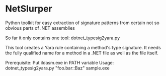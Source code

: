 # NetSlurper

Python toolkit for easy extraction of signature patterns from certain not so obvious parts of .NET assemblies

So far it only contains one tool: dotnet_typesig2yara.py

This tool creates a Yara rule containing a method's type signature. 
It needs the fully qualified name for a method in a .NET file as well as the file itself.

Prerequisite: Put ildasm.exe in PATH variable
Usage: dotnet_typesig2yara.py "foo.bar::Baz" sample.exe
